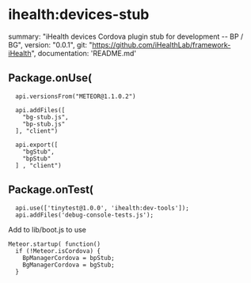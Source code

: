 # ihealth:devices-stub
  summary: "iHealth devices Cordova plugin stub for development -- BP / BG",
  version: "0.0.1",
  git: "https://github.com/iHealthLab/framework-iHealth",
  documentation: 'README.md'

## Package.onUse(
```
  api.versionsFrom("METEOR@1.1.0.2")

  api.addFiles([
    "bg-stub.js",
    "bp-stub.js"
  ], "client")

  api.export([
    "bgStub",
    "bpStub"
  ] , "client")
```

## Package.onTest(
```
  api.use(['tinytest@1.0.0', 'ihealth:dev-tools']);
  api.addFiles('debug-console-tests.js');
```

Add to lib/boot.js to use
```
Meteor.startup( function()
  if (!Meteor.isCordova) {
    BpManagerCordova = bpStub;
    BgManagerCordova = bgStub;
  }
```
